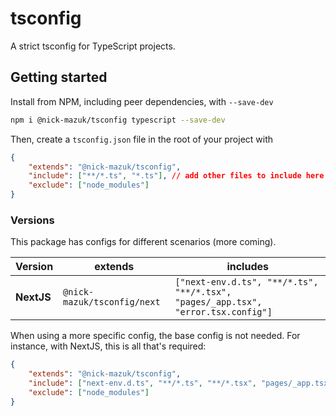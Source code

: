 # tsconfig
 
A strict tsconfig for TypeScript projects.

## Getting started

Install from NPM, including peer dependencies, with `--save-dev`

```bash
npm i @nick-mazuk/tsconfig typescript --save-dev
```

Then, create a `tsconfig.json` file in the root of your project with

```json
{
    "extends": "@nick-mazuk/tsconfig",
    "include": ["**/*.ts", "*.ts"], // add other files to include here
    "exclude": ["node_modules"]
}
```

### Versions

This package has configs for different scenarios (more coming).

| Version | extends | includes |
| ---- | ---- | ---- |
| **NextJS** | `@nick-mazuk/tsconfig/next` | `["next-env.d.ts", "**/*.ts", "**/*.tsx", "pages/_app.tsx", "error.tsx.config"]` |

When using a more specific config, the base config is not needed. For instance, with NextJS, this is all that's required:

```json
{
    "extends": "@nick-mazuk/tsconfig",
    "include": ["next-env.d.ts", "**/*.ts", "**/*.tsx", "pages/_app.tsx", "error.tsx.config"],
    "exclude": ["node_modules"]
}
```
